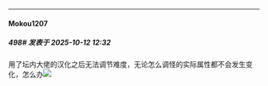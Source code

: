 ﻿
*****

####  Mokou1207  
##### 498#       发表于 2025-10-12 12:32

用了坛内大佬的汉化之后无法调节难度，无论怎么调怪的实际属性都不会发生变化，怎么办<img src="https://static.stage1st.com/image/smiley/face2017/018.png" referrerpolicy="no-referrer">

